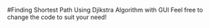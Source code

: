 #Finding Shortest Path Using Djikstra Algorithm with GUI
Feel free to change the code to suit your need!
